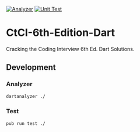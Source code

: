 [![Analyzer](https://github.com/sensuikan1973/CtCI-6th-Edition-Dart/workflows/Analyzer/badge.svg)](https://github.com/sensuikan1973/CtCI-6th-Edition-Dart/actions)
[![Unit Test](https://github.com/sensuikan1973/CtCI-6th-Edition-Dart/workflows/Unit%20Test/badge.svg)](https://github.com/sensuikan1973/CtCI-6th-Edition-Dart/actions)

# CtCI-6th-Edition-Dart
Cracking the Coding Interview 6th Ed. Dart Solutions.

## Development

### Analyzer
```sh
dartanalyzer ./
```

### Test
```sh
pub run test ./
```
